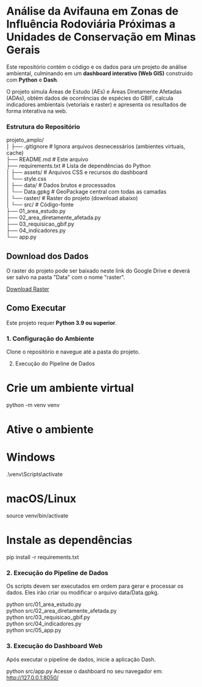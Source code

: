 # Análise da Avifauna em Zonas de Influência Rodoviária Próximas a Unidades de Conservação em Minas Gerais

Este repositório contém o código e os dados para um projeto de análise ambiental, culminando em um **dashboard interativo (Web GIS)** construído com **Python** e **Dash**.

O projeto simula Áreas de Estudo (AEs) e Áreas Diretamente Afetadas (ADAs), obtém dados de ocorrências de espécies do GBIF, calcula indicadores ambientais (vetoriais e raster) e apresenta os resultados de forma interativa na web.

### Estrutura do Repositório
projeto_amplo/  
│ ├── .gitignore # Ignora arquivos desnecessários (ambientes virtuais, cache)  
├── README.md # Este arquivo  
├── requirements.txt # Lista de dependências do Python  
│ ├── assets/ # Arquivos CSS e recursos do dashboard  
│ └── style.css  
│ ├── data/ # Dados brutos e processados  
│ └── Data.gpkg # GeoPackage central com todas as camadas  
│ └── raster/ # Raster do projeto (download abaixo)  
│ └── src/ # Código-fonte  
├── 01_area_estudo.py  
├── 02_area_diretamente_afetada.py  
├── 03_requisicao_gbif.py  
├── 04_indicadores.py  
└── app.py


## Download dos Dados

O raster do projeto pode ser baixado neste link do Google Drive e deverá ser salvo na pasta "Data" com o nome "raster".

[Download Raster](https://drive.google.com/drive/folders/1PMvYD3S4GAeBGPcm4YG0z3nCJ_qUBcB2?usp=drive_link)

## Como Executar

Este projeto requer **Python 3.9 ou superior**.

### 1. Configuração do Ambiente

Clone o repositório e navegue até a pasta do projeto.

2. Execução do Pipeline de Dados
# Crie um ambiente virtual
python -m venv venv

# Ative o ambiente
# Windows
.\venv\Scripts\activate
# macOS/Linux
source venv/bin/activate

# Instale as dependências
pip install -r requirements.txt

### 2. Execução do Pipeline de Dados
Os scripts devem ser executados em ordem para gerar e processar os dados. Eles irão criar ou modificar o arquivo data/Data.gpkg.

python src/01_area_estudo.py  
python src/02_area_diretamente_afetada.py  
python src/03_requisicao_gbif.py  
python src/04_indicadores.py  
python src/05_app.py  
### 3. Execução do Dashboard Web
Após executar o pipeline de dados, inicie a aplicação Dash.

python src/app.py
Acesse o dashboard no seu navegador em: http://127.0.0.1:8050/
